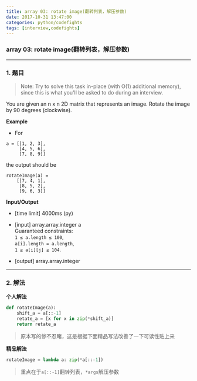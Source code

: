 ```yaml
---
title: array 03: rotate image(翻转列表，解压参数)
date: 2017-10-31 13:47:00
categories: python/codefights
tags: [interview,codefights]
---
```

### array 03: rotate image(翻转列表，解压参数)

---

### 1. 题目
> Note: Try to solve this task in-place (with O(1) additional memory), since this is what you'll be asked to do during an interview.

You are given an n x n 2D matrix that represents an image. Rotate the image by 90 degrees (clockwise).

**Example**

- For
```
a = [[1, 2, 3],
     [4, 5, 6],
     [7, 8, 9]]
```
the output should be  
```
rotateImage(a) =
    [[7, 4, 1],
     [8, 5, 2],
     [9, 6, 3]]
```

**Input/Output**
- [time limit] 4000ms (py)

- [input] array.array.integer a    
Guaranteed constraints:  
`1 ≤ a.length ≤ 100`,  
`a[i].length = a.length`,  
`1 ≤ a[i][j] ≤ 104`.

- [output] array.array.integer  

---

### 2. 解法
**个人解法**
``` python
def rotateImage(a):
    shift_a = a[::-1]
    retate_a = [x for x in zip(*shift_a)]
    return retate_a
```
> 原本写的惨不忍睹，这是根据下面精品写法改善了一下可读性贴上来

**精品解法**
``` python
rotateImage = lambda a: zip(*a[::-1])
```
> 重点在于`a[::-1]`翻转列表，`*args`解压参数
